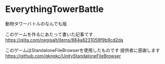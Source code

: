 # EverythingTowerBattle
動物タワーバトルのなんでも版

このゲームを作るにあたって書いた記事です
https://qiita.com/negisalt/items/884a8231059f9b9cd2da

このゲームはStandaloneFileBrowserを使用したものです
提供者に感謝します
https://github.com/gkngkc/UnityStandaloneFileBrowser
